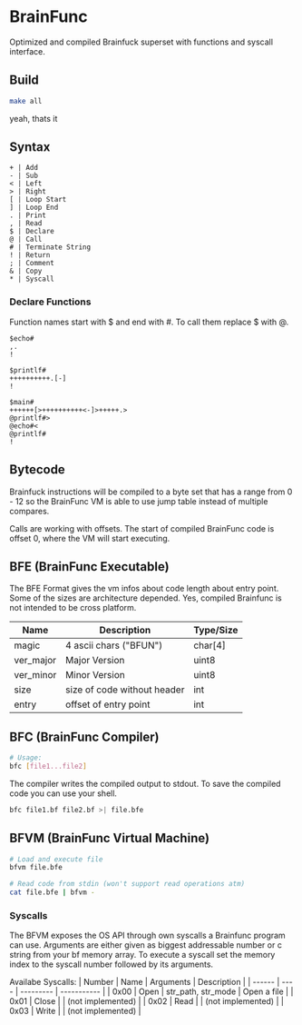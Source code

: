 # BrainFunc

Optimized and compiled Brainfuck superset with functions and syscall interface.


## Build

```sh
make all
```

yeah, thats it


## Syntax

```
+ | Add
- | Sub
< | Left
> | Right
[ | Loop Start
] | Loop End
. | Print
, | Read
$ | Declare
@ | Call
# | Terminate String
! | Return
; | Comment
& | Copy
* | Syscall
```


### Declare Functions

Function names start with $ and end with #.
To call them replace $ with @.

```bf
$echo#
,.
!

$printlf#
++++++++++.[-]
!

$main#
++++++[>++++++++++<-]>+++++.>
@printlf#>
@echo#<
@printlf#
!

```


## Bytecode

Brainfuck instructions will be compiled to a byte set that has a range from 0 - 12 so the BrainFunc VM is able to use jump table instead of multiple compares.

Calls are working with offsets. The start of compiled BrainFunc code is offset 0, where the VM will start executing. 


## BFE (BrainFunc Executable)

The BFE Format gives the vm infos about code length about entry point.
Some of the sizes are architecture depended. Yes, compiled Brainfunc is not intended to be cross platform.

| Name | Description | Type/Size |
|------|-------------|---------------|
| magic | 4 ascii chars ("BFUN") | char[4] |
| ver_major | Major Version | uint8 |
| ver_minor | Minor Version | uint8 |
| size | size of code without header | int |
| entry | offset of entry point | int |


## BFC (BrainFunc Compiler)

```sh
# Usage:
bfc [file1...file2]
```

The compiler writes the compiled output to stdout. To save the compiled code you can use your shell.

```sh
bfc file1.bf file2.bf >| file.bfe
```


## BFVM (BrainFunc Virtual Machine)

```sh
# Load and execute file
bfvm file.bfe

# Read code from stdin (won't support read operations atm)
cat file.bfe | bfvm -
```

### Syscalls

The BFVM exposes the OS API through own syscalls a Brainfunc program can use. Arguments are either given as biggest addressable number or c string from your bf memory array. To execute a syscall set the memory index to the syscall number followed by its arguments.

Availabe Syscalls:
| Number | Name | Arguments | Description |
| ------ | ---- | --------- | ----------- |
| 0x00 | Open | str_path, str_mode | Open a file |
| 0x01 | Close | | (not implemented) |
| 0x02 | Read |  | (not implemented) |
| 0x03 | Write |  | (not implemented) |  
